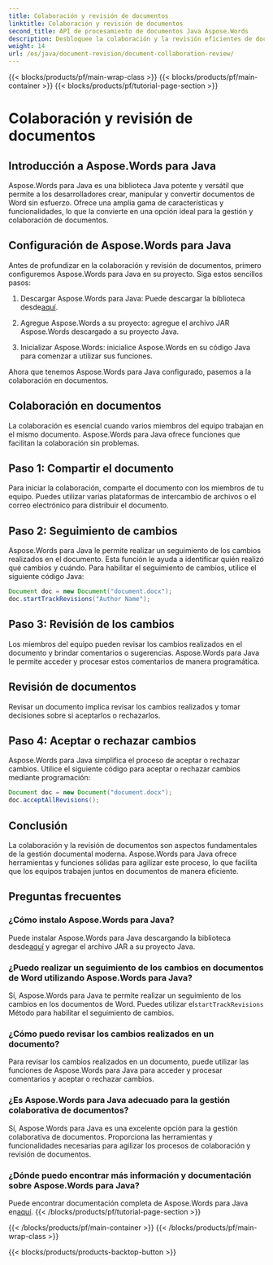 ```yaml
---
title: Colaboración y revisión de documentos
linktitle: Colaboración y revisión de documentos
second_title: API de procesamiento de documentos Java Aspose.Words
description: Desbloquee la colaboración y la revisión eficientes de documentos con Aspose.Words para Java. Aprenda a realizar un seguimiento de los cambios, compartir documentos y optimizar el flujo de trabajo.
weight: 14
url: /es/java/document-revision/document-collaboration-review/
---
```


{{< blocks/products/pf/main-wrap-class >}}
{{< blocks/products/pf/main-container >}}
{{< blocks/products/pf/tutorial-page-section >}}

# Colaboración y revisión de documentos


## Introducción a Aspose.Words para Java

Aspose.Words para Java es una biblioteca Java potente y versátil que permite a los desarrolladores crear, manipular y convertir documentos de Word sin esfuerzo. Ofrece una amplia gama de características y funcionalidades, lo que la convierte en una opción ideal para la gestión y colaboración de documentos.

## Configuración de Aspose.Words para Java

Antes de profundizar en la colaboración y revisión de documentos, primero configuremos Aspose.Words para Java en su proyecto. Siga estos sencillos pasos:

1.  Descargar Aspose.Words para Java: Puede descargar la biblioteca desde[aquí](https://releases.aspose.com/words/java/).

2. Agregue Aspose.Words a su proyecto: agregue el archivo JAR Aspose.Words descargado a su proyecto Java.

3. Inicializar Aspose.Words: inicialice Aspose.Words en su código Java para comenzar a utilizar sus funciones.

Ahora que tenemos Aspose.Words para Java configurado, pasemos a la colaboración en documentos.

## Colaboración en documentos

La colaboración es esencial cuando varios miembros del equipo trabajan en el mismo documento. Aspose.Words para Java ofrece funciones que facilitan la colaboración sin problemas.

## Paso 1: Compartir el documento

Para iniciar la colaboración, comparte el documento con los miembros de tu equipo. Puedes utilizar varias plataformas de intercambio de archivos o el correo electrónico para distribuir el documento.

## Paso 2: Seguimiento de cambios

Aspose.Words para Java le permite realizar un seguimiento de los cambios realizados en el documento. Esta función le ayuda a identificar quién realizó qué cambios y cuándo. Para habilitar el seguimiento de cambios, utilice el siguiente código Java:

```java
Document doc = new Document("document.docx");
doc.startTrackRevisions("Author Name");
```

## Paso 3: Revisión de los cambios

Los miembros del equipo pueden revisar los cambios realizados en el documento y brindar comentarios o sugerencias. Aspose.Words para Java le permite acceder y procesar estos comentarios de manera programática.

## Revisión de documentos

Revisar un documento implica revisar los cambios realizados y tomar decisiones sobre si aceptarlos o rechazarlos.

## Paso 4: Aceptar o rechazar cambios

Aspose.Words para Java simplifica el proceso de aceptar o rechazar cambios. Utilice el siguiente código para aceptar o rechazar cambios mediante programación:

```java
Document doc = new Document("document.docx");
doc.acceptAllRevisions();
```

## Conclusión

La colaboración y la revisión de documentos son aspectos fundamentales de la gestión documental moderna. Aspose.Words para Java ofrece herramientas y funciones sólidas para agilizar este proceso, lo que facilita que los equipos trabajen juntos en documentos de manera eficiente.

## Preguntas frecuentes

### ¿Cómo instalo Aspose.Words para Java?

 Puede instalar Aspose.Words para Java descargando la biblioteca desde[aquí](https://releases.aspose.com/words/java/) y agregar el archivo JAR a su proyecto Java.

### ¿Puedo realizar un seguimiento de los cambios en documentos de Word utilizando Aspose.Words para Java?

 Sí, Aspose.Words para Java te permite realizar un seguimiento de los cambios en los documentos de Word. Puedes utilizar el`startTrackRevisions` Método para habilitar el seguimiento de cambios.

### ¿Cómo puedo revisar los cambios realizados en un documento?

Para revisar los cambios realizados en un documento, puede utilizar las funciones de Aspose.Words para Java para acceder y procesar comentarios y aceptar o rechazar cambios.

### ¿Es Aspose.Words para Java adecuado para la gestión colaborativa de documentos?

Sí, Aspose.Words para Java es una excelente opción para la gestión colaborativa de documentos. Proporciona las herramientas y funcionalidades necesarias para agilizar los procesos de colaboración y revisión de documentos.

### ¿Dónde puedo encontrar más información y documentación sobre Aspose.Words para Java?

 Puede encontrar documentación completa de Aspose.Words para Java en[aquí](https://reference.aspose.com/words/java/).
{{< /blocks/products/pf/tutorial-page-section >}}

{{< /blocks/products/pf/main-container >}}
{{< /blocks/products/pf/main-wrap-class >}}

{{< blocks/products/products-backtop-button >}}
